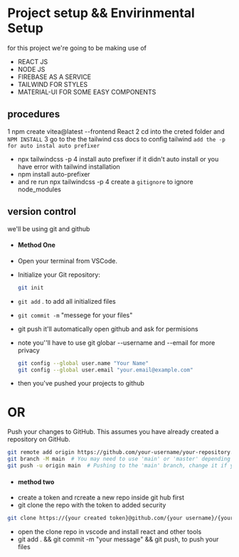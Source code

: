 # Project setup && Envirinmental Setup

for this project we're going to be making use of

- REACT JS
- NODE JS
- FIREBASE AS A SERVICE
- TAILWIND FOR STYLES
- MATERIAL-UI FOR SOME EASY COMPONENTS

## procedures

1 npm create vitea@latest --frontend React
2 cd into the creted folder and `NPM INSTALL`
3 go to the the tailwind css docs to config tailwind `add the -p for auto instal auto prefixer`

- npx tailwindcss -p
  4 install auto prefixer if it didn't auto install or you have error with tailwind installation
- npm install auto-prefixer
- and re run npx tailwindcss -p
  4 create a `gitignore` to ignore node_modules

## version control

we'll be using git and github

- #### Method One

- Open your terminal from VSCode.
- Initialize your Git repository:
  ```bash
  git init
  ```
- `git add` . to add all initialized files
- `git commit -m` "messege for your files"

- git push it'll automatically open github and ask for permisions
- note you''ll have to use git globar --username and --email for more privacy
  ```bash
  git config --global user.name "Your Name"
  git config --global user.email "your.email@example.com"
  ```

- then you've pushed your projects to github

# OR

Push your changes to GitHub. This assumes you have already created a repository on GitHub.

```bash
git remote add origin https://github.com/your-username/your-repository.git
git branch -M main  # You may need to use 'main' or 'master' depending on your default branch name
git push -u origin main  # Pushing to the 'main' branch, change it if your defaul
```

- #### method two
- create a token and rcreate a new repo inside git hub first
- git clone the repo with the token to added security

```bash
git clone https://{your created token}@github.com/{your username}/{your repo}.git
```

- open the clone repo in vscode and install react and other tools
- git add . && git commit -m "your message" && git push, to push your files

